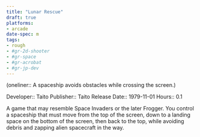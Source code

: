 ```yaml
---
title: "Lunar Rescue"
draft: true
platforms:
- arcade
date-spec: m
tags:
- rough
- #gr-2d-shooter 
- #gr-space 
- #gr-acrobat 
- #gr-jp-dev 
---
```


(oneliner:: A spaceship avoids obstacles while crossing the screen.)

Developer:: Taito
Publisher:: Taito
Release Date:: 1979-11-01
Hours:: 0.1

A game that may resemble Space Invaders or the later Frogger. You control a spaceship that must move from the top of the screen, down to a landing space on the bottom of the screen, then back to the top, while avoiding debris and zapping alien spacecraft in the way.